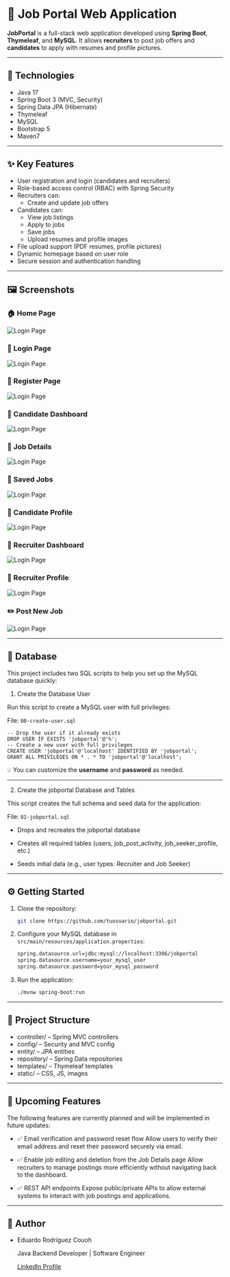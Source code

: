 # 💼 Job Portal Web Application

**JobPortal** is a full-stack web application developed using **Spring Boot**, **Thymeleaf**, and **MySQL**. It allows **recruiters** to post job offers and **candidates** to apply with resumes and profile pictures.

---

## 🚀 Technologies
- Java 17
- Spring Boot 3 (MVC, Security)
- Spring Data JPA (Hibernate)
- Thymeleaf
- MySQL
- Bootstrap 5
- Maven7

---

## ✨ Key Features
- User registration and login (candidates and recruiters)
- Role-based access control (RBAC) with Spring Security
- Recruiters can:
  - Create and update job offers
- Candidates can:
  - View job listings
  - Apply to jobs
  - Save jobs
  - Upload resumes and profile images
- File upload support (PDF resumes, profile pictures)
- Dynamic homepage based on user role
- Secure session and authentication handling

---

## 🖼️ Screenshots

### 🏠 Home Page
![Login Page](image/home-page.png)

### 🔐 Login Page
![Login Page](image/login.png)

### 🔑 Register Page
![Login Page](image/register.png)

### 👤 Candidate Dashboard
![Login Page](image/candidate-dashboard.png)

### 👔 Job Details
![Login Page](image/job-details.png)

### 📌 Saved Jobs
![Login Page](image/saved-jobs.png)

### 👤 Candidate Profile
![Login Page](image/candidate-profile.png)

### 💼 Recruiter Dashboard
![Login Page](image/recruiter-dashboard.png)

### 💼 Recruiter Profile
![Login Page](image/recruiter-profile.png)

### ✏️ Post New Job
![Login Page](image/post-job.png)

---

## 🧪 Database

This project includes two SQL scripts to help you set up the MySQL database quickly:

1. Create the Database User

Run this script to create a MySQL user with full privileges:

File: `00-create-user.sql`

    -- Drop the user if it already exists
    DROP USER IF EXISTS 'jobportal'@'%';
    -- Create a new user with full privileges
    CREATE USER 'jobportal'@'localhost' IDENTIFIED BY 'jobportal';
    GRANT ALL PRIVILEGES ON * . * TO 'jobportal'@'localhost';

💡 You can customize the **username** and **password** as needed.

---

2. Create the jobportal Database and Tables

This script creates the full schema and seed data for the application:

File: `01-jobportal.sql`

* Drops and recreates the jobportal database

* Creates all required tables (users, job_post_activity, job_seeker_profile, etc.)

* Seeds initial data (e.g., user types: Recruiter and Job Seeker)

---

## ⚙️ Getting Started
1. Clone the repository:
   ```bash
   git clone https://github.com/tuusuario/jobportal.git

2. Configure your MySQL database in `src/main/resources/application.properties`:
    ```bash
    spring.datasource.url=jdbc:mysql://localhost:3306/jobportal
    spring.datasource.username=your_mysql_user
    spring.datasource.password=your_mysql_password


3. Run the application:
    ```bash
    ./mvnw spring-boot:run

---

## 📁 Project Structure

* controller/ – Spring MVC controllers
* config/ – Security and MVC config
* entity/ – JPA entities
* repository/ – Spring Data repositories
* templates/ – Thymeleaf templates
* static/ – CSS, JS, images

---

## 🔧 Upcoming Features

The following features are currently planned and will be implemented in future updates:

* ✅ Email verification and password reset flow
    Allow users to verify their email address and reset their password securely via email.

* ✅ Enable job editing and deletion from the Job Details page
    Allow recruiters to manage postings more efficiently without navigating back to the dashboard.

* ✅ REST API endpoints
    Expose public/private APIs to allow external systems to interact with job postings and applications.

---

## 👤 Author

* Eduardo Rodríguez Couoh

    Java Backend Developer | Software Engineer

    [LinkedIn Profile](https://www.linkedin.com/in/eduardo-rodriguez-couoh/)

